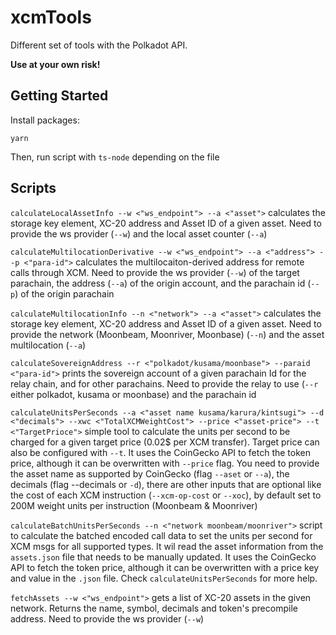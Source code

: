 # xcmTools

Different set of tools with the Polkadot API.

**Use at your own risk!**

## Getting Started

Install packages:

```
yarn
```

Then, run script with `ts-node` depending on the file


## Scripts

`calculateLocalAssetInfo --w <"ws_endpoint"> --a <"asset">` calculates the storage key element, XC-20 address and Asset ID of a given asset. Need to provide the ws provider (`--w`) and the local asset counter (`--a`)  

`calculateMultilocationDerivative --w <"ws_endpoint"> --a <"address"> --p <"para-id">` calculates the multilocaiton-derived address for remote calls through XCM. Need to provide the ws provider (`--w`) of the target parachain, the address (`--a`) of the origin account, and the parachain id (`--p`) of the origin parachain 

`calculateMultilocationInfo --n <"network"> --a <"asset">` calculates the storage key element, XC-20 address and Asset ID of a given asset. Need to provide the network (Moonbeam, Moonriver, Moonbase) (`--n`) and the asset multilocation (`--a`)  

`calculateSovereignAddress --r <"polkadot/kusama/moonbase"> --paraid <"para-id">` prints the sovereign account of a given parachain Id for the relay chain, and for other parachains. Need to provide the relay to use (`--r` either polkadot, kusama or moonbase) and the parachain id

`calculateUnitsPerSeconds --a <"asset name kusama/karura/kintsugi"> --d <"decimals"> --xwc <"TotalXCMWeightCost"> --price <"asset-price"> --t <"TargetPrioce">` simple tool to calculate the units per second to be charged for a given target price (0.02$ per XCM transfer). Target price can also be configured with `--t`. It uses the CoinGecko API to fetch the token price, although it can be overwritten with `--price` flag. You need to provide the asset name as supported by CoinGecko (flag `--aset` or `--a`), the decimals (flag --decimals or `-d`), there are other inputs that are optional like the cost of each XCM instruction (`--xcm-op-cost` or `--xoc`), by default set to 200M weight units per instruction (Moonbeam & Moonriver)

`calculateBatchUnitsPerSeconds --n <"network moonbeam/moonriver">` script to calculate the batched encoded call data to set the units per second for XCM msgs for all supported types. It wil read the asset information from the `assets.json` file that needs to be manually updated. It uses the CoinGecko API to fetch the token price, although it can be overwritten with a price key and value in the `.json` file. Check `calculateUnitsPerSeconds` for more help.

`fetchAssets --w <"ws_endpoint">` gets a list of XC-20 assets in the given network. Returns the name, symbol, decimals and token's precompile address. Need to provide the ws provider (`--w`)


